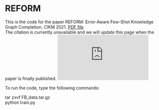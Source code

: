 # REFORM

This is the code for the paper REFORM: Error-Aware Few-Shot Knowledge Graph Completion, CIKM 2021. [PDF file](https://songw-sw.github.io/REFORM.pdf)  
The citation is currently unavailable and we will update this page when the paper is finally published.
![Alt text](https://github.com/SongW-SW/REFORM/blob/bbebfef9b5fc4e1a7a5aaa195e821e25d6023d33/REFORM_Framework.pdf)

To run the code, type the following commands:  

tar zxvf FB_data.tar.gz  
python train.py  


